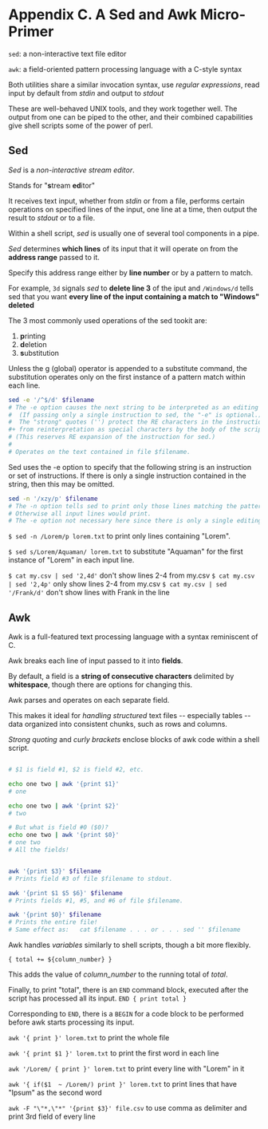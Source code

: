 # Appendix C. A Sed and Awk Micro-Primer

`sed`: a non-interactive text file editor

`awk`: a field-oriented pattern processing language with a C-style syntax

Both utilities share a similar invocation syntax, use *regular expressions*, read input by default from *stdin* and output to *stdout*

These are well-behaved UNIX tools, and they work together well. The output from one can be piped to the other, and their combined capabilities give shell scripts some of the power of perl.

## Sed


*Sed* is a *non-interactive stream editor*.

Stands for "**s**tream **ed**itor"

It receives text input, whether from *stdin* or from a file, performs certain operations on specified lines of the input, one line at a time, then output the result to *stdout* or to a file.

Within a shell script, *sed* is usually one of several tool components in a pipe.

*Sed* determines **which lines** of its input that it will operate on from the **address range** passed to it.

Specify this address range either by **line number** or by a pattern to match.

For example, `3d` signals *sed* to **delete line 3** of the iput and `/Windows/d` tells sed that you want **every line of the input containing a match to "Windows" deleted**

The 3 most commonly used operations of the sed tookit are:

1. **p**rinting
2. **d**eletion
3. **s**ubstitution

Unless the g (global) operator is appended to a substitute command, the substitution operates only on the first instance of a pattern match within each line.

```sh
sed -e '/^$/d' $filename
# The -e option causes the next string to be interpreted as an editing instruction.
#  (If passing only a single instruction to sed, the "-e" is optional.)
#  The "strong" quotes ('') protect the RE characters in the instruction
#+ from reinterpretation as special characters by the body of the script.
# (This reserves RE expansion of the instruction for sed.)
#
# Operates on the text contained in file $filename.
```

Sed uses the -e option to specify that the following string is an instruction or set of instructions. If there is only a single instruction contained in the string, then this may be omitted.

```sh
sed -n '/xzy/p' $filename
# The -n option tells sed to print only those lines matching the pattern.
# Otherwise all input lines would print.
# The -e option not necessary here since there is only a single editing instruction.
```


`$ sed -n /Lorem/p lorem.txt` to print only lines containing "Lorem".

`$ sed s/Lorem/Aquaman/ lorem.txt` to substitute "Aquaman" for the first instance of "Lorem" in each input line.

`$ cat my.csv | sed '2,4d'` don't show lines 2-4 from my.csv
`$ cat my.csv | sed '2,4p'` only show lines 2-4 from my.csv
`$ cat my.csv | sed '/Frank/d'` don't show lines with Frank in the line

## Awk

Awk is a full-featured text processing language with a syntax reminiscent of C.

Awk breaks each line of input passed to it into **fields**.

By default, a field is a **string of consecutive characters** delimited by **whitespace**, though there are options for changing this.

Awk parses and operates on each separate field.

This makes it ideal for *handling structured* text files -- especially tables -- data organized into consistent chunks, such as rows and columns.

*Strong quoting* and *curly brackets* enclose blocks of awk code within a shell script.

```sh

# $1 is field #1, $2 is field #2, etc.

echo one two | awk '{print $1}'
# one

echo one two | awk '{print $2}'
# two

# But what is field #0 ($0)?
echo one two | awk '{print $0}'
# one two
# All the fields!


awk '{print $3}' $filename
# Prints field #3 of file $filename to stdout.

awk '{print $1 $5 $6}' $filename
# Prints fields #1, #5, and #6 of file $filename.

awk '{print $0}' $filename
# Prints the entire file!
# Same effect as:   cat $filename . . . or . . . sed '' $filename
```

Awk handles *variables* similarly to shell scripts, though a bit more flexibly.

`{ total += ${column_number} }`

This adds the value of *column_number* to the running total of *total*.

Finally, to print "total", there is an `END` command block, executed after the script has processed all its input. `END { print total }`

Corresponding to `END`, there is a `BEGIN` for a code block to be performed before awk starts processing its input.

`awk '{ print }' lorem.txt` to print the whole file

`awk '{ print $1 }' lorem.txt` to print the first word in each line

`awk '/Lorem/ { print }' lorem.txt` to print every line with "Lorem" in it

`awk '{ if($1  ~ /Lorem/) print }' lorem.txt` to print lines that have "Ipsum" as the second word

`awk -F "\"*,\"*" '{print $3}' file.csv` to use comma as delimiter and print 3rd field of every line



